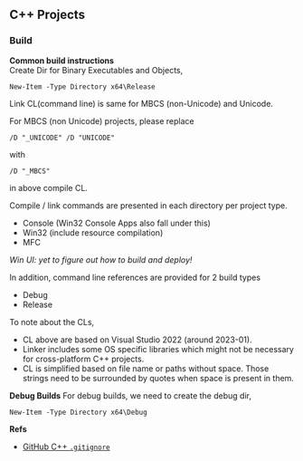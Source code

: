 ## C++ Projects

### Build
**Common build instructions**  
Create Dir for Binary Executables and Objects,

    New-Item -Type Directory x64\Release

Link CL(command line) is same for MBCS (non-Unicode) and Unicode.


For MBCS (non Unicode) projects, please replace

    /D "_UNICODE" /D "UNICODE"

with

    /D "_MBCS"

in above compile CL.


Compile / link commands are presented in each directory per project type.
- Console (Win32 Console Apps also fall under this)
- Win32 (include resource compilation)
- MFC

*Win UI: yet to figure out how to build and deploy!*

In addition, command line references are provided for 2 build types
- Debug
- Release

To note about the CLs,
- CL above are based on Visual Studio 2022 (around 2023-01).
- Linker includes some OS specific libraries which might not be necessary for cross-platform C++ projects.
- CL is simplified based on file name or paths without space. Those strings need to be surrounded by quotes when space is present in them.


**Debug Builds**
For debug builds, we need to create the debug dir,

    New-Item -Type Directory x64\Debug


**Refs**  

- [GitHub C++ `.gitignore`](https://github.com/github/gitignore/blob/main/C%2B%2B.gitignore)
